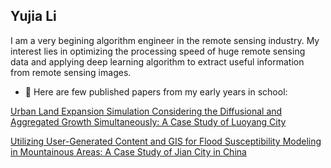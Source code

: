 ## Yujia Li

I am a very begining algorithm engineer in the remote sensing industry. My interest lies in optimizing the processing speed of huge remote sensing data and applying deep learning algorithm to extract useful information from remote sensing images. 

<!-- #### Education
* **MA** in department of [Land Resource Management](http://cpa.hust.edu.cn/jytd/tdglx.htm) in [Huazhong University of Science and Technology](https://www.hust.edu.cn), jointly trained by the [Land Satellite Remote Sensing Application Center, MNR (Minstry of Nature Resources)](http://www.lasac.cn)

* BA in department of [Optical and Electronic Information](http://oei.hust.edu.cn) in [Huazhong University of Science and Technology](https://www.hust.edu.cn) -->



- 🌱 Here are few published papers from my early years in school:

[Urban Land Expansion Simulation Considering the Diffusional and Aggregated Growth Simultaneously: A Case Study of Luoyang City](https://www.mdpi.com/2071-1050/13/17/9781 )

[ Utilizing User-Generated Content and GIS for Flood Susceptibility Modeling in Mountainous Areas: A Case Study of Jian City in China](https://doi.org/10.3390/su13126929)

<!-- 链接有问题，打不开 sustainability的官网坏了 看看百度学术和google学术能不能打开-->


<!--
**LiYuJia1202/LiYuJia1202** is a ✨ _special_ ✨ repository because its `README.md` (this file) appears on your GitHub profile.

### Hi there 👋

Here are some ideas to get you started:

- 🔭 I’m currently working on ...
- 🌱 I’m currently learning ...
- 👯 I’m looking to collaborate on ...
- 🤔 I’m looking for help with ...
- 💬 Ask me about ...
- 📫 How to reach me: ...
- 😄 Pronouns: ...
- ⚡ Fun fact: ...
-->
